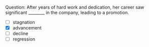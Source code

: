 Question: After years of hard work and dedication, her career saw significant ________ in the company, leading to a promotion.  
- [ ] stagnation  
- [x] advancement  
- [ ] decline  
- [ ] regression  